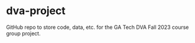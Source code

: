 # dva-project
GitHub repo to store code, data, etc. for the GA Tech DVA Fall 2023 course group project.
